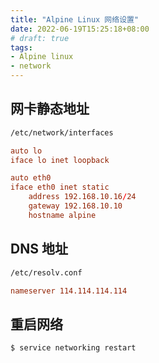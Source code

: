 ```yaml
---
title: "Alpine Linux 网络设置"
date: 2022-06-19T15:25:18+08:00
# draft: true
tags: 
- Alpine linux
- network
---
```


## 网卡静态地址

```Bash
/etc/network/interfaces
```

```conf
auto lo
iface lo inet loopback

auto eth0
iface eth0 inet static
    address 192.168.10.16/24
    gateway 192.168.10.10
    hostname alpine
```

## DNS 地址

```Bash
/etc/resolv.conf
```

```conf
nameserver 114.114.114.114
```

## 重启网络

```Bash
$ service networking restart
```

